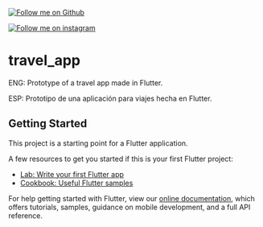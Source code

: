 [![Follow me on Github](https://img.shields.io/github/followers/joeldavid-dev?logo=github&style=for-the-badge)](https://github.com/joeldavid-dev)

[![Follow me on instagram](https://img.shields.io/twitter/url?color=%23af0040&label=Follow%20me&logo=instagram&style=for-the-badge&url=https%3A%2F%2Fwww.instagram.com%2Fhey_joeee%2F)](https://www.instagram.com/hey_joeee/)

# travel_app

ENG: Prototype of a travel app made in Flutter.

ESP: Prototipo de una aplicación para viajes hecha en Flutter.

## Getting Started

This project is a starting point for a Flutter application.

A few resources to get you started if this is your first Flutter project:

- [Lab: Write your first Flutter app](https://flutter.dev/docs/get-started/codelab)
- [Cookbook: Useful Flutter samples](https://flutter.dev/docs/cookbook)

For help getting started with Flutter, view our
[online documentation](https://flutter.dev/docs), which offers tutorials,
samples, guidance on mobile development, and a full API reference.
